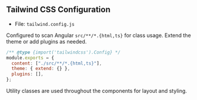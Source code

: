 ## Tailwind CSS Configuration

- File: `tailwind.config.js`

Configured to scan Angular `src/**/*.{html,ts}` for class usage. Extend the theme or add plugins as needed.

```js
/** @type {import('tailwindcss').Config} */
module.exports = {
  content: ["./src/**/*.{html,ts}"],
  theme: { extend: {} },
  plugins: [],
};
```

Utility classes are used throughout the components for layout and styling.

